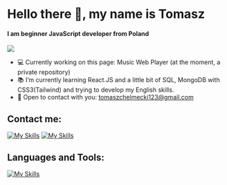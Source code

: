 <h1>Hello there 👋, my name is Tomasz</h1>

#### I am beginner JavaScript developer from Poland

![](https://komarev.com/ghpvc/?username=tchelmecki&color=yellow)

- 💻 Currently working on this page: Music Web Player (at the moment, a private repository)
- 📚 I’m currently learning React.JS and a little bit of SQL, MongoDB with CSS3(Tailwind) and trying to develop my English skills.
- 📧 Open to contact with you: tomaszchelmecki123@gmail.com
<h2>Contact me:</h2>

[![My Skills](https://skillicons.dev/icons?i=instagram)](https://www.instagram.com/)
[![My Skills](https://skillicons.dev/icons?i=discord)](https://discord.com/)


<h2>Languages and Tools:</h2>

[![My Skills](https://skillicons.dev/icons?i=react,javascript,html,css,tailwind,nodejs,express,mysql,mongodb,graphql,git,linux)](https://skillicons.dev)

 







